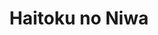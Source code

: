 --- 
title: "Haitoku no Niwa"
publishdate: "2019-9-30T16:48:46+02:00"
src: "https://365manga.net/manga/haitoku-no-niwa"
image: "https://data.365manga.net/images/thumbnails/1472-haitoku-no-niwa.jpg"
description: "A “love” story between You, a priest with a active sex life, and Kihirito, his “friend”."
---